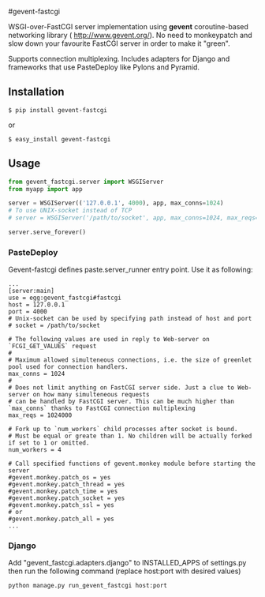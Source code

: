 #gevent-fastcgi

WSGI-over-FastCGI server implementation using **gevent** coroutine-based networking library ( <http://www.gevent.org/>).
No need to monkeypatch and slow down your favourite FastCGI server in order to make it "green".

Supports connection multiplexing. Includes adapters for Django and frameworks that use PasteDeploy like Pylons and Pyramid.

## Installation

```
$ pip install gevent-fastcgi
```
or
```
$ easy_install gevent-fastcgi
```

## Usage

```python
from gevent_fastcgi.server import WSGIServer
from myapp import app

server = WSGIServer(('127.0.0.1', 4000), app, max_conns=1024)
# To use UNIX-socket instead of TCP
# server = WSGIServer('/path/to/socket', app, max_conns=1024, max_reqs=1024 * 1024)

server.serve_forever()
```
### PasteDeploy

Gevent-fastcgi defines paste.server_runner entry point. Use it as following:
```
...
[server:main]
use = egg:gevent_fastcgi#fastcgi
host = 127.0.0.1
port = 4000
# Unix-socket can be used by specifying path instead of host and port
# socket = /path/to/socket

# The following values are used in reply to Web-server on `FCGI_GET_VALUES` request
#
# Maximum allowed simulteneous connections, i.e. the size of greenlet pool used for connection handlers.
max_conns = 1024
#
# Does not limit anything on FastCGI server side. Just a clue to Web-server on how many simulteneous requests
# can be handled by FastCGI server. This can be much higher than `max_conns` thanks to FastCGI connection multiplexing
max_reqs = 1024000

# Fork up to `num_workers` child processes after socket is bound.
# Must be equal or greate than 1. No children will be actually forked if set to 1 or omitted.
num_workers = 4

# Call specified functions of gevent.monkey module before starting the server
#gevent.monkey.patch_os = yes
#gevent.monkey.patch_thread = yes
#gevent.monkey.patch_time = yes
#gevent.monkey.patch_socket = yes
#gevent.monkey.patch_ssl = yes
# or
#gevent.monkey.patch_all = yes
...
```
### Django

Add "gevent_fastcgi.adapters.django" to INSTALLED_APPS of settings.py then run the following command (replace host:port with desired values)
```
python manage.py run_gevent_fastcgi host:port
```
